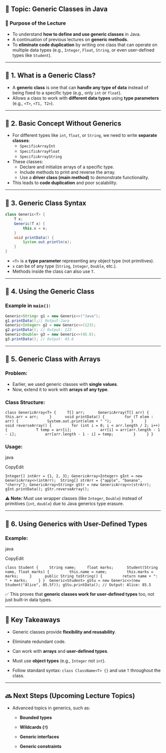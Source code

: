 ## 🔹 **Topic: Generic Classes in Java**

### 📌 **Purpose of the Lecture**

- To understand **how to define and use generic classes** in Java.
- A continuation of previous lectures on **generic methods**.
- To **eliminate code duplication** by writing one class that can operate on multiple data types (e.g., `Integer`, `Float`, `String`, or even user-defined types like `Student`).

---

## 📘 **1. What is a Generic Class?**

- A **generic class** is one that can **handle any type of data** instead of being fixed to a specific type (e.g., only `int` or `float`).
- Allows a class to work with **different data types** using **type parameters** (e.g., `<T>`, `<T1, T2>`).

---

## 📗 **2. Basic Concept Without Generics**

- For different types like `int`, `float`, or `String`, we need to write **separate classes**:
    - `SpecificArrayInt`
    - `SpecificArrayFloat`
    - `SpecificArrayString`
- These classes:
    - Declare and initialize arrays of a specific type.
    - Include methods to print and reverse the array.
    - Use a **driver class (main method)** to demonstrate functionality.
- This leads to **code duplication** and poor scalability.

---

## 📙 **3. Generic Class Syntax**

```java
class Generic<T> {     
	T x;      
	Generic(T x) {         
		this.x = x;     
	}      
	void printData() {         
		System.out.println(x);     
	} 
}
```

- `<T>` is a **type parameter** representing any object type (not primitives).
- `x` can be of any type (`String`, `Integer`, `Double`, etc.).
- Methods inside the class can also use `T`.

---

## 📕 **4. Using the Generic Class**

### Example in `main()`:

```java
Generic<String> g1 = new Generic<>("Java"); 
g1.printData();// Output:Java  
Generic<Integer> g2 = new Generic<>(123); 
g2.printData(); // Output: 123  
Generic<Double> g3 = new Generic<>(45.6); 
g3.printData(); // Output: 45.6
```

---

## 📘 **5. Generic Class with Arrays**

### Problem:

- Earlier, we used generic classes with **single values**.
- Now, extend it to work with **arrays of any type**.

### Class Structure:

`class GenericArray<T> {     T[] arr;      GenericArray(T[] arr) {         this.arr = arr;     }      void printData() {         for (T elem : arr) {             System.out.print(elem + " ");         }     }      void reverseArray() {         for (int i = 0; i < arr.length / 2; i++) {             T temp = arr[i];             arr[i] = arr[arr.length - 1 - i];             arr[arr.length - 1 - i] = temp;         }     } }`

### Usage:

java

CopyEdit

`Integer[] intArr = {1, 2, 3}; GenericArray<Integer> gInt = new GenericArray<>(intArr);  String[] strArr = {"apple", "banana", "cherry"}; GenericArray<String> gStr = new GenericArray<>(strArr);  gInt.printData(); gStr.reverseArray();`

⚠️ **Note:** Must use wrapper classes (like `Integer`, `Double`) instead of primitives (`int`, `double`) due to Java generics type erasure.

---

## 📙 **6. Using Generics with User-Defined Types**

### Example:

java

CopyEdit

`class Student {     String name;     float marks;      Student(String name, float marks) {         this.name = name;         this.marks = marks;     }      public String toString() {         return name + ": " + marks;     } }  Generic<Student> gStu = new Generic<>(new Student("Alice", 85.5f)); gStu.printData(); // Output: Alice: 85.5`

✅ This proves that **generic classes work for user-defined types** too, not just built-in data types.

---

## 🧠 **Key Takeaways**

- Generic classes provide **flexibility and reusability**.
    
- Eliminate redundant code.
    
- Can work with **arrays** and **user-defined types**.
    
- Must use **object types** (e.g., `Integer` not `int`).
    
- Follow standard syntax: `class ClassName<T> {}` and use `T` throughout the class.
    

---

## 🔜 **Next Steps (Upcoming Lecture Topics)**

- Advanced topics in generics, such as:
    
    - **Bounded types**
        
    - **Wildcards (`?`)**
        
    - **Generic interfaces**
        
    - **Generic constraints**